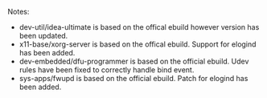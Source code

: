 Notes:
* dev-util/idea-ultimate is based on the offical ebuild however version has been updated.
* x11-base/xorg-server is based on the offical ebuild. Support for elogind has been added.
* dev-embedded/dfu-programmer is based on the official ebuild. Udev rules have been fixed to correctly handle bind event.
* sys-apps/fwupd is based on the official ebuild. Patch for elogind has been added.
